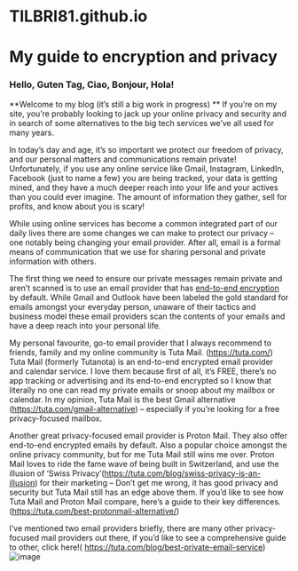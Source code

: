 # TILBRI81.github.io

# My guide to encryption and privacy 


### Hello, Guten Tag, Ciao, Bonjour, Hola!

**Welcome to my blog (it’s still a big work in progress) 
**
If you’re on my site, you’re probably looking to jack up your online privacy and security and in search of some alternatives to the big tech services we’ve all used for many years.

In today’s day and age, it’s so important we protect our freedom of privacy, and our personal matters and communications remain private! Unfortunately, if you use any online service like Gmail, Instagram, LinkedIn, Facebook (just to name a few) you are being tracked, your data is getting mined, and they have a much deeper reach into your life and your actives than you could ever imagine. The amount of information they gather, sell for profits, and know about you is scary!

While using online services has become a common integrated part of our daily lives there are some changes we can make to protect our privacy – one notably being changing your email provider. After all, email is a formal means of communication that we use for sharing personal and private information with others. 

The first thing we need to ensure our private messages remain private and aren’t scanned is to use an email provider that has [end-to-end encryption](https://tuta.com/encryption) by default. 
While Gmail and Outlook have been labeled the gold standard for emails amongst your everyday person, unaware of their tactics and business model these email providers scan the contents of your emails and have a deep reach into your personal life.  

My personal favourite, go-to email provider that I always recommend to friends, family and my online community is Tuta Mail. (https://tuta.com/) Tuta Mail (formerly Tutanota) is an end-to-end encrypted email provider and calendar service. I love them because first of all, it’s FREE, there’s no app tracking or advertising and its end-to-end encrypted so I know that literally no one can read my private emails or snoop about my mailbox or calendar. In my opinion, Tuta Mail is the best Gmail alternative (https://tuta.com/gmail-alternative) – especially if you’re looking for a free privacy-focused mailbox. 

Another great privacy-focused email provider is Proton Mail. They also offer end-to-end encrypted emails by default. Also a popular choice amongst the online privacy community, but for me Tuta Mail still wins me over. Proton Mail loves to ride the fame wave of being built in Switzerland, and use the illusion of ‘Swiss Privacy’(https://tuta.com/blog/swiss-privacy-is-an-illusion) for their marketing – Don’t get me wrong, it has good privacy and security but Tuta Mail still has an edge above them. If you’d like to see how Tuta Mail and Proton Mail compare, here’s a guide to their key differences. (https://tuta.com/best-protonmail-alternative/) 

I’ve mentioned two email providers briefly, there are many other privacy-focused mail providers out there, if you’d like to see a comprehensive guide to other, click here!( https://tuta.com/blog/best-private-email-service)
![image](https://github.com/TILBRI81/TILBRI81.github.io/assets/161705653/1a602c8a-b880-485f-a840-b21271e7f339)
